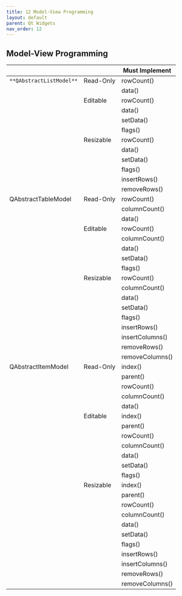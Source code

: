 ```yaml
---
title: 12 Model-View Programming
layout: default
parent: Qt Widgets
nav_order: 12
---
```


## Model-View Programming


|                     |           | **Must Implement**  |
|---------------------|-----------|-----------------|
| `**QAbstractListModel**`  | Read-Only | rowCount()      |
|                     |           | data()          |
|                     | Editable  | rowCount()      |
|                     |           | data()          |
|                     |           | setData()       |
|                     |           | flags()         |
|                     | Resizable | rowCount()      |
|                     |           | data()          |
|                     |           | setData()       |
|                     |           | flags()         |
|                     |           | insertRows()    |
|                     |           | removeRows()    |
| QAbstractTableModel | Read-Only | rowCount()      |
|                     |           | columnCount()   |
|                     |           | data()          |
|                     | Editable  | rowCount()      |
|                     |           | columnCount()   |
|                     |           | data()          |
|                     |           | setData()       |
|                     |           | flags()         |
|                     | Resizable | rowCount()      |
|                     |           | columnCount()   |
|                     |           | data()          |
|                     |           | setData()       |
|                     |           | flags()         |
|                     |           | insertRows()    |
|                     |           | insertColumns() |
|                     |           | removeRows()    |
|                     |           | removeColumns() |
| QAbstractItemModel  | Read-Only | index()         |
|                     |           | parent()        |
|                     |           | rowCount()      |
|                     |           | columnCount()   |
|                     |           | data()          |
|                     | Editable  | index()         |
|                     |           | parent()        |
|                     |           | rowCount()      |
|                     |           | columnCount()   |
|                     |           | data()          |
|                     |           | setData()       |
|                     |           | flags()         |
|                     | Resizable | index()         |
|                     |           | parent()        |
|                     |           | rowCount()      |
|                     |           | columnCount()   |
|                     |           | data()          |
|                     |           | setData()       |
|                     |           | flags()         |
|                     |           | insertRows()    |
|                     |           | insertColumns() |
|                     |           | removeRows()    |
|                     |           | removeColumns() |

